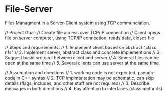 # File-Server
Files Managment in a Server-Client system using TCP communciation. 

// Project Goal:
// Create file access over TCP/IP connection
// Client opens file on server computer, using TCP/IP connection, reads data, closes file

// Steps and requirements:
// 1. Implement client based on abstract "class nfs"
// 2. Implement server, abstract class and concrete implementions
// 3. Suggest basic protocol between client and server
// 4. Several files can be open at the same time
// 5. Several clients can use server at the same time

// Assumption and directions
// 1. working code is not expected, pseudo-code in C++ syntax
// 2. TCP implmentation may be schematic, can skip details (flags, includes, and other stuff are not required)
// 3. Describe messages in both directions
// 4. Pay attention to interfaces (class methods)

